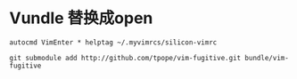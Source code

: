 

# Vundle 替换成open
```
autocmd VimEnter * helptag ~/.myvimrcs/silicon-vimrc

git submodule add http://github.com/tpope/vim-fugitive.git bundle/vim-fugitive
```
